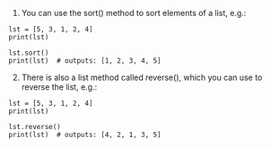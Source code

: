 1. You can use the sort() method to sort elements of a list, e.g.:

```
lst = [5, 3, 1, 2, 4]
print(lst)
 
lst.sort()
print(lst)  # outputs: [1, 2, 3, 4, 5]
``` 

2. There is also a list method called reverse(), which you can use to reverse the list, e.g.:

```
lst = [5, 3, 1, 2, 4]
print(lst)
 
lst.reverse()
print(lst)  # outputs: [4, 2, 1, 3, 5]
``` 
